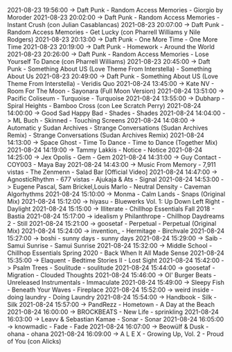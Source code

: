 2021-08-23 19:56:00 -> Daft Punk - Random Access Memories - Giorgio by Moroder
2021-08-23 20:02:00 -> Daft Punk - Random Access Memories - Instant Crush (con Julian Casablancas)
2021-08-23 20:07:00 -> Daft Punk - Random Access Memories - Get Lucky (con Pharrell Williams y Nile Rodgers)
2021-08-23 20:13:00 -> Daft Punk - One More Time - One More Time
2021-08-23 20:19:00 -> Daft Punk - Homework - Around the World
2021-08-23 20:26:00 -> Daft Punk - Random Access Memories - Lose Yourself To Dance (con Pharrell Williams)
2021-08-23 20:45:00 -> Daft Punk - Something About US (Love Theme From Interstella) - Something About Us
2021-08-23 20:49:00 -> Daft Punk - Something About US (Love Theme From Interstella) - Veridis Quo
2021-08-24 13:45:00 -> Kate NV - Room For The Moon - Sayonara (Full Moon Version)
2021-08-24 13:51:00 -> Pacific Coliseum - Turquoise - Turquoise
2021-08-24 13:55:00 -> Dubharp - Spiral Heights - Bamboo Cross (con Lee Scratch Perry)
2021-08-24 14:00:00 -> Good Sad Happy Bad - Shades - Shades
2021-08-24 14:04:00 -> ML Buch - Skinned - Touching Screens
2021-08-24 14:08:00 -> Automatic y Sudan Archives - Strange Conversations (Sudan Archives Remix) - Strange Conversations (Sudan Archives Remix)
2021-08-24 14:13:00 -> Space Ghost - Time To Dance - Time to Dance (Together Mix)
2021-08-24 14:19:00 -> Tammy Lakkis - Notice - Notice
2021-08-24 14:25:00 -> Jex Opolis - Gem - Gem
2021-08-24 14:31:00 -> Guy Contact - COY003 - Maya Bay
2021-08-24 14:43:00 -> Music From Memory - 7,911 vistas - The Zenmenn - Salad Bar [Official Video]
2021-08-24 14:47:00 -> AgnosticRhythm - 677 vistas - Ajukaja & Ats - Signal
2021-08-24 14:53:00 -> Eugene Pascal, Sam Brickel,Louis Marlo - Neutral Density - Caveman Algorhythms
2021-08-24 15:10:00 -> Monma - Calm Lands - Snaps (Original Mix)
2021-08-24 15:12:00 -> hiyasu - Bluewerks Vol. 1: Up Down Left Right - Daylight
2021-08-24 15:15:00 -> Illiterate - Chillhop Essentials Fall 2018 - Bastia
2021-08-24 15:17:00 -> idealism y Philanthrope - Chillhop Daydreams 2 - Still
2021-08-24 15:21:00 -> goosetaf - Perpetual - Perpetual (Original Mix)
2021-08-24 15:24:00 -> invention_ - Hermitage - Birchvale
2021-08-24 15:27:00 -> boshi - sunny days - sunny days
2021-08-24 15:29:00 -> Saib - Samui Sunrise - Samui Sunrise
2021-08-24 15:32:00 -> Middle School - Chillhop Essentials Spring 2020 - Back When It All Made Sense
2021-08-24 15:35:00 -> Elaquent - Bedtime Stories II - Lost Sight
2021-08-24 15:42:00 -> Psalm Trees - Soulitude - soulitude
2021-08-24 15:44:00 -> goosetaf - Migration - Clouded Thoughts
2021-08-24 15:46:00 -> Ol' Burger Beats - Unreleased Instrumentals - Immaculate
2021-08-24 15:49:00 -> Sleepy Fish - Beneath Your Waves - Fireplace
2021-08-24 15:52:00 -> weird inside - doing laundry - Doing Laundry
2021-08-24 15:54:00 -> Handbook - Silk - Silk
2021-08-24 15:57:00 -> PandRezz - Hometown - A Day at the Beach
2021-08-24 16:00:00 -> BROCKBEATS - New Life - sprinkling
2021-08-24 16:03:00 -> Leavv & Sebastian Kamae - Sonar - Sonar
2021-08-24 16:05:00 -> knowmadic - Fade - Fade
2021-08-24 16:07:00 -> Beowülf & Dusk - ohana - ohana
2021-08-24 16:09:00 -> A L E X - Growing Up, Vol. 2 - Proud of You (con Alicks)
